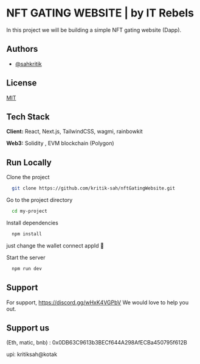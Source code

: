 # NFT GATING WEBSITE | by IT Rebels

In this project we will be building a simple NFT gating website (Dapp).

## Authors

- [@sahkritik](https://twitter.com/sahkritik)

## License

[MIT](https://choosealicense.com/licenses/mit/)

## Tech Stack

**Client:** React, Next.js, TailwindCSS, wagmi, rainbowkit

**Web3:** Solidity , EVM blockchain (Polygon)

## Run Locally

Clone the project

```bash
  git clone https://github.com/kritik-sah/nftGatingWebsite.git
```

Go to the project directory

```bash
  cd my-project
```

Install dependencies

```bash
  npm install
```

just change the wallet connect appId 🫣

Start the server

```bash
  npm run dev
```

## Support

For support, https://discord.gg/wHxK4VGPbV We would love to help you out.

## Support us

(Eth, matic, bnb) : 0x0DB63C9613b3BECf644A298AfECBa450795f612B

upi: kritiksah@kotak
